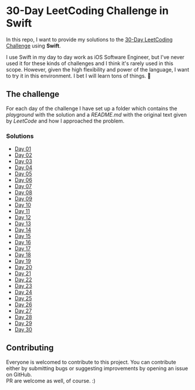 # 30-Day LeetCoding Challenge in **Swift**

In this repo, I want to provide my solutions to the [30-Day LeetCoding Challenge](https://leetcode.com/discuss/general-discussion/551411/30-Day-LeetCoding-Challenge) using **Swift**.

I use Swift in my day to day work as iOS Software Engineer, but I've never used it for these kinds of challenges and I think it's rarely used in this scope. However, given the high flexibility and power of the language, I want to try it in this environment. 
I bet I will learn tons of things. 💪

## The challenge

For each day of the challenge I have set up a folder which contains the *playground* with the solution and a *README.md* with the original text given by *LeetCode* and how I approached the problem.

### Solutions
- [Day 01](https://github.com/MarcoCadei/30-day-leetcode-challenge-swift/tree/master/day01)
- [Day 02](https://github.com/MarcoCadei/30-day-leetcode-challenge-swift/tree/master/day02)
- [Day 03](https://github.com/MarcoCadei/30-day-leetcode-challenge-swift/tree/master/day03)
- [Day 04](https://github.com/MarcoCadei/30-day-leetcode-challenge-swift/tree/master/day04)
- [Day 05](https://github.com/MarcoCadei/30-day-leetcode-challenge-swift/tree/master/day05)
- [Day 06](https://github.com/MarcoCadei/30-day-leetcode-challenge-swift/tree/master/day06)
- [Day 07](https://github.com/MarcoCadei/30-day-leetcode-challenge-swift/tree/master/day07)
- [Day 08](https://github.com/MarcoCadei/30-day-leetcode-challenge-swift/tree/master/day08)
- [Day 09](https://github.com/MarcoCadei/30-day-leetcode-challenge-swift/tree/master/day09)
- [Day 10](https://github.com/MarcoCadei/30-day-leetcode-challenge-swift/tree/master/day10)
- [Day 11](https://github.com/MarcoCadei/30-day-leetcode-challenge-swift/tree/master/day11)
- [Day 12](https://github.com/MarcoCadei/30-day-leetcode-challenge-swift/tree/master/day12)
- [Day 13](https://github.com/MarcoCadei/30-day-leetcode-challenge-swift/tree/master/day13)
- [Day 14](https://github.com/MarcoCadei/30-day-leetcode-challenge-swift/tree/master/day14)
- [Day 15](https://github.com/MarcoCadei/30-day-leetcode-challenge-swift/tree/master/day15)
- [Day 16](https://github.com/MarcoCadei/30-day-leetcode-challenge-swift/tree/master/day16)
- [Day 17](https://github.com/MarcoCadei/30-day-leetcode-challenge-swift/tree/master/day17)
- [Day 18](https://github.com/MarcoCadei/30-day-leetcode-challenge-swift/tree/master/day18)
- [Day 19](https://github.com/MarcoCadei/30-day-leetcode-challenge-swift/tree/master/day19)
- [Day 20](https://github.com/MarcoCadei/30-day-leetcode-challenge-swift/tree/master/day20)
- [Day 21](https://github.com/MarcoCadei/30-day-leetcode-challenge-swift/tree/master/day21)
- [Day 22](https://github.com/MarcoCadei/30-day-leetcode-challenge-swift/tree/master/day22)
- [Day 23](https://github.com/MarcoCadei/30-day-leetcode-challenge-swift/tree/master/day23)
- [Day 24](https://github.com/MarcoCadei/30-day-leetcode-challenge-swift/tree/master/day24)
- [Day 25](https://github.com/MarcoCadei/30-day-leetcode-challenge-swift/tree/master/day25)
- [Day 26](https://github.com/MarcoCadei/30-day-leetcode-challenge-swift/tree/master/day26)
- [Day 27](https://github.com/MarcoCadei/30-day-leetcode-challenge-swift/tree/master/day27)
- [Day 28](https://github.com/MarcoCadei/30-day-leetcode-challenge-swift/tree/master/day28)
- [Day 29](https://github.com/MarcoCadei/30-day-leetcode-challenge-swift/tree/master/day29)
- [Day 30](https://github.com/MarcoCadei/30-day-leetcode-challenge-swift/tree/master/day30)

## Contributing

Everyone is welcomed to contribute to this project. 
You can contribute either by submitting bugs or suggesting improvements by opening an issue on GitHub.  
PR are welcome as well, of course. :)
